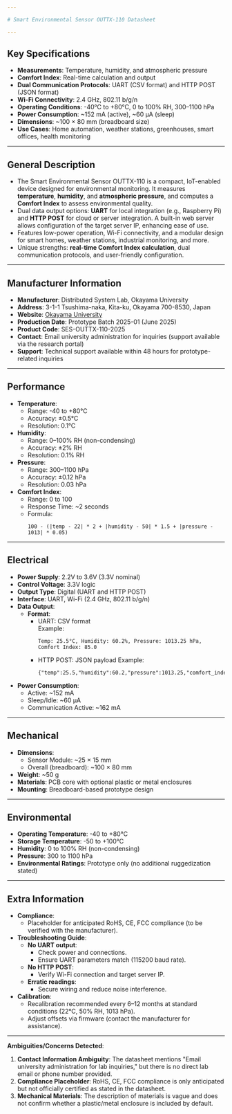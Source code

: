 ```yaml
---

# Smart Environmental Sensor OUTTX-110 Datasheet

---
```


## Key Specifications
- **Measurements**: Temperature, humidity, and atmospheric pressure
- **Comfort Index**: Real-time calculation and output
- **Dual Communication Protocols**: UART (CSV format) and HTTP POST (JSON format)
- **Wi-Fi Connectivity**: 2.4 GHz, 802.11 b/g/n
- **Operating Conditions**: -40°C to +80°C, 0 to 100% RH, 300–1100 hPa
- **Power Consumption**: ~152 mA (active), ~60 µA (sleep)
- **Dimensions**: ~100 × 80 mm (breadboard size)
- **Use Cases**: Home automation, weather stations, greenhouses, smart offices, health monitoring

---

## General Description
- The Smart Environmental Sensor OUTTX-110 is a compact, IoT-enabled device designed for environmental monitoring. It measures **temperature**, **humidity**, and **atmospheric pressure**, and computes a **Comfort Index** to assess environmental quality.
- Dual data output options: **UART** for local integration (e.g., Raspberry Pi) and **HTTP POST** for cloud or server integration. A built-in web server allows configuration of the target server IP, enhancing ease of use.
- Features low-power operation, Wi-Fi connectivity, and a modular design for smart homes, weather stations, industrial monitoring, and more.
- Unique strengths: **real-time Comfort Index calculation**, dual communication protocols, and user-friendly configuration.

---

## Manufacturer Information
- **Manufacturer**: Distributed System Lab, Okayama University
- **Address**: 3-1-1 Tsushima-naka, Kita-ku, Okayama 700-8530, Japan
- **Website**: [Okayama University](https://www.okayama-u.ac.jp/)
- **Production Date**: Prototype Batch 2025-01 (June 2025)
- **Product Code**: SES-OUTTX-110-2025
- **Contact**: Email university administration for inquiries (support available via the research portal)
- **Support**: Technical support available within 48 hours for prototype-related inquiries

---

## Performance
- **Temperature**: 
  - Range: -40 to +80°C
  - Accuracy: ±0.5°C
  - Resolution: 0.1°C
- **Humidity**: 
  - Range: 0–100% RH (non-condensing)
  - Accuracy: ±2% RH
  - Resolution: 0.1% RH
- **Pressure**: 
  - Range: 300–1100 hPa
  - Accuracy: ±0.12 hPa
  - Resolution: 0.03 hPa
- **Comfort Index**:
  - Range: 0 to 100
  - Response Time: ~2 seconds
  - Formula:  
    ```
    100 - (|temp - 22| * 2 + |humidity - 50| * 1.5 + |pressure - 1013| * 0.05)
    ```

---

## Electrical
- **Power Supply**: 2.2V to 3.6V (3.3V nominal)
- **Control Voltage**: 3.3V logic
- **Output Type**: Digital (UART and HTTP POST)
- **Interface**: UART, Wi-Fi (2.4 GHz, 802.11 b/g/n)
- **Data Output**:
  - **Format**:  
    - UART: CSV format  
      Example:  
      ```
      Temp: 25.5°C, Humidity: 60.2%, Pressure: 1013.25 hPa, Comfort Index: 85.0
      ```
    - HTTP POST: JSON payload
      Example:  
      ```
      {"temp":25.5,"humidity":60.2,"pressure":1013.25,"comfort_index":85.0}
      ```
- **Power Consumption**:
  - Active: ~152 mA
  - Sleep/Idle: ~60 µA
  - Communication Active: ~162 mA

---

## Mechanical
- **Dimensions**:
  - Sensor Module: ~25 × 15 mm
  - Overall (breadboard): ~100 × 80 mm
- **Weight**: ~50 g
- **Materials**: PCB core with optional plastic or metal enclosures
- **Mounting**: Breadboard-based prototype design

---

## Environmental
- **Operating Temperature**: -40 to +80°C
- **Storage Temperature**: -50 to +100°C
- **Humidity**: 0 to 100% RH (non-condensing)
- **Pressure**: 300 to 1100 hPa
- **Environmental Ratings**: Prototype only (no additional ruggedization stated)

---

## Extra Information
- **Compliance**:
  - Placeholder for anticipated RoHS, CE, FCC compliance (to be verified with the manufacturer).
- **Troubleshooting Guide**:
  - **No UART output**:
    - Check power and connections.
    - Ensure UART parameters match (115200 baud rate).
  - **No HTTP POST**:
    - Verify Wi-Fi connection and target server IP.
  - **Erratic readings**:
    - Secure wiring and reduce noise interference.
- **Calibration**:
  - Recalibration recommended every 6–12 months at standard conditions (22°C, 50% RH, 1013 hPa).
  - Adjust offsets via firmware (contact the manufacturer for assistance).

---

**Ambiguities/Concerns Detected**:
1. **Contact Information Ambiguity**: The datasheet mentions "Email university administration for lab inquiries," but there is no direct lab email or phone number provided.
2. **Compliance Placeholder**: RoHS, CE, FCC compliance is only anticipated but not officially certified as stated in the datasheet.
3. **Mechanical Materials**: The description of materials is vague and does not confirm whether a plastic/metal enclosure is included by default.
